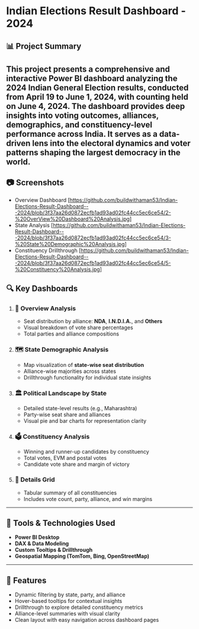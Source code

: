 # Indian Elections Result Dashboard - 2024
## 📊 Project Summary

This project presents a comprehensive and interactive **Power BI dashboard** analyzing the **2024 Indian General Election results**, conducted from **April 19 to June 1, 2024**, with counting held on **June 4, 2024**. The dashboard provides deep insights into voting outcomes, alliances, demographics, and constituency-level performance across India. It serves as a data-driven lens into the electoral dynamics and voter patterns shaping the largest democracy in the world.
---

## 📷 Screenshots
- Overview Dashboard [https://github.com/buildwithaman53/Indian-Elections-Result-Dashboard---2024/blob/3f37aa26d0872ecfb1ad93ad02fc44cc5ec6ce54/2-%20OverView%20Dashboard%20Analysis.jpg]
- State Analysis [https://github.com/buildwithaman53/Indian-Elections-Result-Dashboard---2024/blob/3f37aa26d0872ecfb1ad93ad02fc44cc5ec6ce54/3-%20State%20Demographic%20Analysis.jpg]
- Constituency Drillthrough [https://github.com/buildwithaman53/Indian-Elections-Result-Dashboard---2024/blob/3f37aa26d0872ecfb1ad93ad02fc44cc5ec6ce54/5-%20Constituency%20Analysis.jpg]

## 🔍 Key Dashboards

1. ### 🧭 Overview Analysis
   - Seat distribution by alliance: **NDA**, **I.N.D.I.A.**, and **Others**
   - Visual breakdown of vote share percentages
   - Total parties and alliance compositions

2. ### 🗺️ State Demographic Analysis
   - Map visualization of **state-wise seat distribution**
   - Alliance-wise majorities across states
   - Drillthrough functionality for individual state insights

3. ### 🏛️ Political Landscape by State
   - Detailed state-level results (e.g., Maharashtra)
   - Party-wise seat share and alliances
   - Visual pie and bar charts for representation clarity

4. ### 🗳️ Constituency Analysis
   - Winning and runner-up candidates by constituency
   - Total votes, EVM and postal votes
   - Candidate vote share and margin of victory

5. ### 📄 Details Grid
   - Tabular summary of all constituencies
   - Includes vote count, party, alliance, and win margins
---
## 📌 Tools & Technologies Used
- **Power BI Desktop**
- **DAX & Data Modeling**
- **Custom Tooltips & Drillthrough**
- **Geospatial Mapping (TomTom, Bing, OpenStreetMap)**

---

## 🚀 Features
- Dynamic filtering by state, party, and alliance
- Hover-based tooltips for contextual insights
- Drillthrough to explore detailed constituency metrics
- Alliance-level summaries with visual clarity
- Clean layout with easy navigation across dashboard pages
